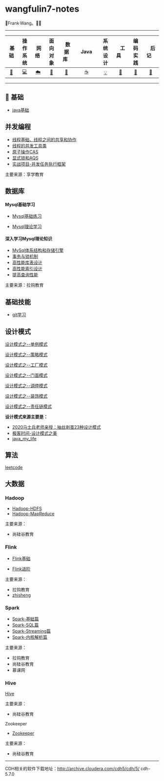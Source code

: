# wangfulin7-notes

🎈Frank·Wang。:construction_worker_man:

---



|       &nbsp;基础       |             操作系统             |    &nbsp;网络&nbsp;    |        面向对象        |    &nbsp;&nbsp;数据库&nbsp;&nbsp;    | &nbsp;&nbsp;&nbsp;Java&nbsp;&nbsp;&nbsp; |         系统设计         | &nbsp;&nbsp;&nbsp;工具&nbsp;&nbsp;&nbsp; |               编码实践               | &nbsp;&nbsp;&nbsp;后记&nbsp;&nbsp;&nbsp; |
| :--------------------: | :------------------------------: | :--------------------: | :--------------------: | :----------------------------------: | :--------------------------------------: | :----------------------: | :--------------------------------------: | :----------------------------------: | :--------------------------------------: |
| [:apple:](#apple-基础) | [:computer:](#computer-操作系统) | [:cloud:](#cloud-网络) | [:art:](#art-面向对象) | [:floppy_disk:](#floppy_disk-数据库) |         [:coffee:](#coffee-java)         | [:bulb:](#bulb-系统设计) |         [:wrench:](#wrench-工具)         | [:watermelon:](#watermelon-编码实践) |           [:memo:](#memo-后记)           |



---

## :apple: 基础

- [java基础](./docs/JAVA基础/JAVA基础.md)

## 并发编程

- [线程基础、线程之间的共享和协作](./docs/并发编程/线程基础、线程之间的共享和协作.md)
- [线程的并发工具类](./docs/并发编程/线程的并发工具类.md)
- [原子操作CAS](./docs/并发编程/原子操作CAS.md)
- [显式锁和AQS](./docs/并发编程/显式锁和AQS.md)
- [实战项目-并发任务执行框架](./docs/并发编程/实战项目-并发任务执行框架.md)

主要来源：享学教育

## 数据库

#### Mysql基础学习

- [Mysql基础练习](./docs/数据库/Mysql基础练习.md)

- [Mysql理论学习](./docs/数据库/Mysql理论学习.md)

#### 深入学习Mysql理论知识

- [MySql体系结构和存储引擎](./docs/数据库/深入学习Mysql理论知识/MySql体系结构和存储引擎.md)
- [事务与锁机制](./docs/数据库/深入学习Mysql理论知识/事务与锁机制.md)
- [高性能库表设计](./docs/数据库/深入学习Mysql理论知识/高性能库表设计.md)
- [高性能索引设计](./docs/数据库/深入学习Mysql理论知识/高性能索引设计.md)
- [提高查询性能](./docs/数据库/深入学习Mysql理论知识/提高查询性能.md)

主要来源：拉钩教育

## 基础技能

- [git学习](./docs/基本技能/git学习.md)

## 设计模式

[设计模式之--单例模式](./docs/设计模式/设计模式之--单例模式.md)

[设计模式之--策略模式](./docs/设计模式/设计模式之--策略模式.md)

[设计模式之--工厂模式](./docs/设计模式/设计模式之--工厂模式.md)

[设计模式之--门面模式](./docs/设计模式/设计模式之--门面模式.md)

[设计模式之--调停模式](./docs/设计模式/设计模式之--调停模式.md)

[设计模式之--装饰模式](./docs/设计模式/设计模式之--装饰模式.md)

[设计模式之--责任链模式](./docs/设计模式/设计模式之--责任链模式.md)

**设计模式来源主要是：**

- [2020马士兵老师亲授：抽丝剥茧23种设计模式](https://www.bilibili.com/video/BV1ik4y1d7Fe?from=search&seid=6329384108744441104)
- [极客时间-设计模式之美](https://time.geekbang.org/column/intro/100039001)
- [java_my_life](https://www.cnblogs.com/java-my-life/)

## 算法

[leetcode](./docs/算法/leetcode目录.md)


## 大数据

### Hadoop

- [Hadoop-HDFS](./docs/hadoop/Hadoop-HDFS.md)
- [Hadoop-MapReduce](./docs/hadoop/Hadoop-MapReduce.md)

主要来源：

- 尚硅谷教育

### Flink

- [Flink基础](./docs/flink/Flink基础.md)

- [Flink进阶](./docs/flink/Flink进阶.md)  

主要来源：

- 拉钩教育
- [zhisheng](http://www.54tianzhisheng.cn/)



### Spark

- [Spark-基础篇](./docs/spark/Spark-基础篇.md)
- [Spark-SQL篇](./docs/spark/Spark-SQL篇.md)
- [Spark-Streaming篇](./docs/spark/Spark-Streaming篇.md)
- [Spark-内核解析篇](./docs/spark/Spark-内核解析篇.md)

主要来源：

- 拉钩教育
- 尚硅谷教育
- 慕课网

### Hive

[Hive](./docs/hive/Hive.md)

主要来源：

- 尚硅谷教育

Zookeeper

- [Zookeeper](./docs/zk/Zookeeper.md)

主要来源：

- 尚硅谷教育

---

CDH相关的软件下载地址：http://archive.cloudera.com/cdh5/cdh/5/
cdh-5.7.0


